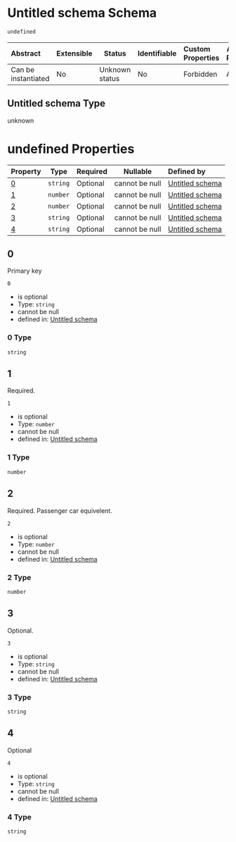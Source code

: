 # Untitled schema Schema

```txt
undefined
```




| Abstract            | Extensible | Status         | Identifiable | Custom Properties | Additional Properties | Access Restrictions | Defined In                                                                                |
| :------------------ | ---------- | -------------- | ------------ | :---------------- | --------------------- | ------------------- | ----------------------------------------------------------------------------------------- |
| Can be instantiated | No         | Unknown status | No           | Forbidden         | Allowed               | none                | [use_definition.schema.json](../../out/use_definition.schema.json "open original schema") |

## Untitled schema Type

unknown

# undefined Properties

| Property | Type     | Required | Nullable       | Defined by                                                                  |
| :------- | -------- | -------- | -------------- | :-------------------------------------------------------------------------- |
| [0](#0)  | `string` | Optional | cannot be null | [Untitled schema](use_definition-properties-0.md "undefined#/properties/0") |
| [1](#1)  | `number` | Optional | cannot be null | [Untitled schema](use_definition-properties-1.md "undefined#/properties/1") |
| [2](#2)  | `number` | Optional | cannot be null | [Untitled schema](use_definition-properties-2.md "undefined#/properties/2") |
| [3](#3)  | `string` | Optional | cannot be null | [Untitled schema](use_definition-properties-3.md "undefined#/properties/3") |
| [4](#4)  | `string` | Optional | cannot be null | [Untitled schema](use_definition-properties-4.md "undefined#/properties/4") |

## 0

Primary key


`0`

-   is optional
-   Type: `string`
-   cannot be null
-   defined in: [Untitled schema](use_definition-properties-0.md "undefined#/properties/0")

### 0 Type

`string`

## 1

Required.


`1`

-   is optional
-   Type: `number`
-   cannot be null
-   defined in: [Untitled schema](use_definition-properties-1.md "undefined#/properties/1")

### 1 Type

`number`

## 2

Required. Passenger car equivelent.


`2`

-   is optional
-   Type: `number`
-   cannot be null
-   defined in: [Untitled schema](use_definition-properties-2.md "undefined#/properties/2")

### 2 Type

`number`

## 3

Optional.


`3`

-   is optional
-   Type: `string`
-   cannot be null
-   defined in: [Untitled schema](use_definition-properties-3.md "undefined#/properties/3")

### 3 Type

`string`

## 4

Optional 


`4`

-   is optional
-   Type: `string`
-   cannot be null
-   defined in: [Untitled schema](use_definition-properties-4.md "undefined#/properties/4")

### 4 Type

`string`
